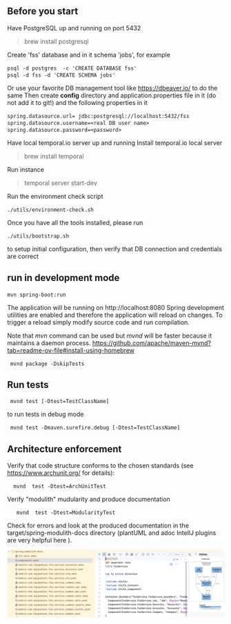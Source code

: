 Before you start
---

Have PostgreSQL up and running on port 5432
>brew install postgresql

Create 'fss' database and in it schema 'jobs', for example

```shell
psql -d postgres  -c 'CREATE DATABASE fss'
psql -d fss -d 'CREATE SCHEMA jobs'
```

Or use your favorite DB management tool like https://dbeaver.io/ to do the same
Then create **config** directory and application.properties file in it (do not add it to git!)
and the following properties in it
```text
spring.datasource.url= jdbc:postgresql://localhost:5432/fss
spring.datasource.username=<real DB user name>
spring.datasource.password=<password>
```

Have local temporal.io server up and running
Install temporal.io local server
> brew install temporal

Run instance
> temporal server start-dev

Run the environment check script
```shell
./utils/environment-check.sh
```
Once you have all the tools installed, please run 
```shell
./utils/bootstrap.sh
```
to setup initial configuration, then verify that DB connection and credentials are correct

run in development mode
---
```shell    
mvn spring-boot:run 
```
The application will be running on http://localhost:8080
Spring development utilities are enabled
and therefore the application will reload on changes. To trigger a reload simply 
modify source code and run compilation.

Note that *mvn* command can be used but *mvnd* will be faster because it maintains a daemon process.
https://github.com/apache/maven-mvnd?tab=readme-ov-file#install-using-homebrew

```shell
 mvnd package -DskipTests
```



Run tests
---
```shell
 mvnd test [-Dtest=TestClassName]
```

to run tests in debug mode
```shell
 mvnd test -Dmaven.surefire.debug [-Dtest=TestClassName]
```

Architecture enforcement
---

Verify that code structure conforms to the chosen standards (see https://www.archunit.org/ for details): 
```shell
  mvnd  test -Dtest=ArchUnitTest
```

Verify "modulith" mudularity and produce documentation
```shell
   mvnd  test -Dtest=ModularityTest
```
Check for errors and look at the produced documentation in the target/spring-modulith-docs
directory (plantUML and adoc IntellJ plugins are very helpful here ).

![modulith-report.png](docs/modulith-report.png)
